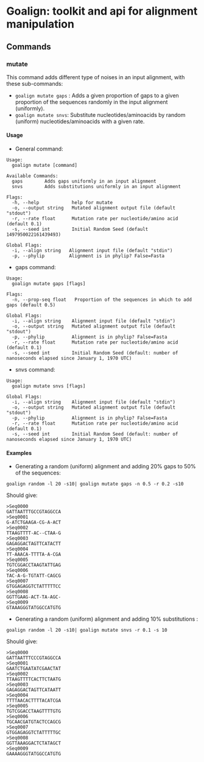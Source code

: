 # Goalign: toolkit and api for alignment manipulation

## Commands

### mutate
This command adds different type of noises in an input alignment, with these sub-commands:
* `goalign mutate gaps` : Adds a given proportion of gaps to a given proportion of the sequences randomly in the input alignment (uniformly).
* `goalign mutate snvs`: Substitute nucleotides/aminoacids by random (uniform) nucleotides/aminoacids with a given rate.

#### Usage
* General command:
```
Usage:
  goalign mutate [command]

Available Commands:
  gaps        Adds gaps uniformly in an input alignment
  snvs        Adds substitutions uniformly in an input alignment

Flags:
  -h, --help            help for mutate
  -o, --output string   Mutated alignment output file (default "stdout")
  -r, --rate float      Mutation rate per nucleotide/amino acid (default 0.1)
  -s, --seed int        Initial Random Seed (default 1497950022161439493)

Global Flags:
  -i, --align string   Alignment input file (default "stdin")
  -p, --phylip         Alignment is in phylip? False=Fasta
```

* gaps command:
```
Usage:
  goalign mutate gaps [flags]

Flags:
  -n, --prop-seq float   Proportion of the sequences in which to add gaps (default 0.5)

Global Flags:
  -i, --align string    Alignment input file (default "stdin")
  -o, --output string   Mutated alignment output file (default "stdout")
  -p, --phylip          Alignment is in phylip? False=Fasta
  -r, --rate float      Mutation rate per nucleotide/amino acid (default 0.1)
  -s, --seed int        Initial Random Seed (default: number of nanoseconds elapsed since January 1, 1970 UTC)
```

* snvs command:
```
Usage:
  goalign mutate snvs [flags]

Global Flags:
  -i, --align string    Alignment input file (default "stdin")
  -o, --output string   Mutated alignment output file (default "stdout")
  -p, --phylip          Alignment is in phylip? False=Fasta
  -r, --rate float      Mutation rate per nucleotide/amino acid (default 0.1)
  -s, --seed int        Initial Random Seed (default: number of nanoseconds elapsed since January 1, 1970 UTC)
```

#### Examples
* Generating a random (uniform) alignment and adding 20% gaps to 50% of the sequences:
```
goalign random -l 20 -s10| goalign mutate gaps -n 0.5 -r 0.2 -s10
```

Should give:
```
>Seq0000
GATTAATTTGCCGTAGGCCA
>Seq0001
G-ATCTGAAGA-CG-A-ACT
>Seq0002
TTAAGTTTT-AC--CTAA-G
>Seq0003
GAGAGGACTAGTTCATACTT
>Seq0004
TT-AAACA-TTTTA-A-CGA
>Seq0005
TGTCGGACCTAAGTATTGAG
>Seq0006
TAC-A-G-TGTATT-CAGCG
>Seq0007
GTGGAGAGGTCTATTTTTCC
>Seq0008
GGTTGAAG-ACT-TA-AGC-
>Seq0009
GTAAAGGGTATGGCCATGTG
```

* Generating a random (uniform) alignment and adding 10% substitutions :
```
goalign random -l 20 -s10| goalign mutate snvs -r 0.1 -s 10
```

Should give:
```
>Seq0000
GATTAATTTCCCGTAGGCCA
>Seq0001
GAATCTGAATATCGAACTAT
>Seq0002
TTAAGTTTTCACTTCTAATG
>Seq0003
GAGAGGACTAGTTCATAATT
>Seq0004
TTTTAACACTTTTACATCGA
>Seq0005
TGTCGGACCTAAGTTTTGTG
>Seq0006
TGCAACGATGTACTCCAGCG
>Seq0007
GTGGAGAGGTCTATTTTTGC
>Seq0008
GGTTAAAGGACTCTATAGCT
>Seq0009
GAAAAGGGTATGGCCATGTG
```
